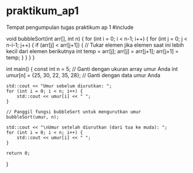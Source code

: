 # praktikum_ap1
Tempat pengumpulan tugas praktikum ap 1
#include <iostream>

void bubbleSort(int arr[], int n) {
    for (int i = 0; i < n-1; i++) {
        for (int j = 0; j < n-i-1; j++) {
            if (arr[j] < arr[j+1]) {
                // Tukar elemen jika elemen saat ini lebih kecil dari elemen berikutnya
                int temp = arr[j];
                arr[j] = arr[j+1];
                arr[j+1] = temp;
            }
        }
    }
}

int main() {
    const int n = 5; // Ganti dengan ukuran array umur Anda
    int umur[n] = {25, 30, 22, 35, 28}; // Ganti dengan data umur Anda

    std::cout << "Umur sebelum diurutkan: ";
    for (int i = 0; i < n; i++) {
        std::cout << umur[i] << " ";
    }

    // Panggil fungsi bubbleSort untuk mengurutkan umur
    bubbleSort(umur, n);

    std::cout << "\nUmur setelah diurutkan (dari tua ke muda): ";
    for (int i = 0; i < n; i++) {
        std::cout << umur[i] << " ";
    }

    return 0;
}
